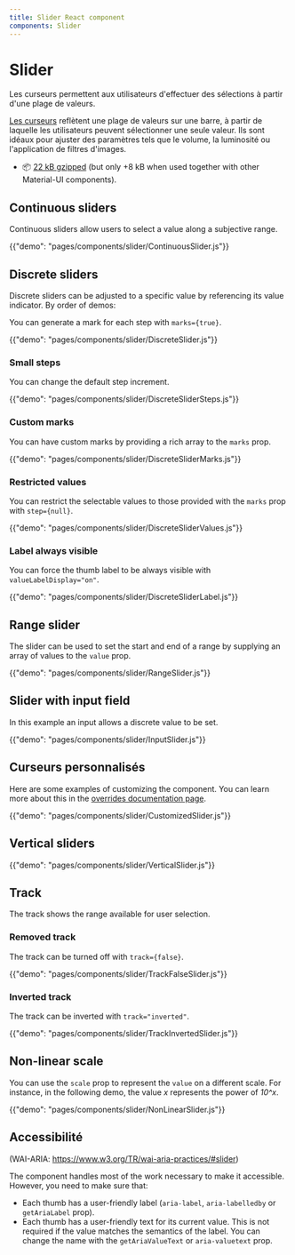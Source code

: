 ```yaml
---
title: Slider React component
components: Slider
---
```


# Slider

<p class="description">Les curseurs permettent aux utilisateurs d'effectuer des sélections à partir d'une plage de valeurs.</p>

[Les curseurs](https://material.io/design/components/sliders.html) reflètent une plage de valeurs sur une barre, à partir de laquelle les utilisateurs peuvent sélectionner une seule valeur. Ils sont idéaux pour ajuster des paramètres tels que le volume, la luminosité ou l'application de filtres d'images.

- 📦 [22 kB gzipped](/size-snapshot) (but only +8 kB when used together with other Material-UI components).

## Continuous sliders

Continuous sliders allow users to select a value along a subjective range.

{{"demo": "pages/components/slider/ContinuousSlider.js"}}

## Discrete sliders

Discrete sliders can be adjusted to a specific value by referencing its value indicator. By order of demos:

You can generate a mark for each step with `marks={true}`.

{{"demo": "pages/components/slider/DiscreteSlider.js"}}

### Small steps

You can change the default step increment.

{{"demo": "pages/components/slider/DiscreteSliderSteps.js"}}

### Custom marks

You can have custom marks by providing a rich array to the `marks` prop.

{{"demo": "pages/components/slider/DiscreteSliderMarks.js"}}

### Restricted values

You can restrict the selectable values to those provided with the `marks` prop with `step={null}`.

{{"demo": "pages/components/slider/DiscreteSliderValues.js"}}

### Label always visible

You can force the thumb label to be always visible with `valueLabelDisplay="on"`.

{{"demo": "pages/components/slider/DiscreteSliderLabel.js"}}

## Range slider

The slider can be used to set the start and end of a range by supplying an array of values to the `value` prop.

{{"demo": "pages/components/slider/RangeSlider.js"}}

## Slider with input field

In this example an input allows a discrete value to be set.

{{"demo": "pages/components/slider/InputSlider.js"}}

## Curseurs personnalisés

Here are some examples of customizing the component. You can learn more about this in the [overrides documentation page](/customization/components/).

{{"demo": "pages/components/slider/CustomizedSlider.js"}}

## Vertical sliders

{{"demo": "pages/components/slider/VerticalSlider.js"}}

## Track

The track shows the range available for user selection.

### Removed track

The track can be turned off with `track={false}`.

{{"demo": "pages/components/slider/TrackFalseSlider.js"}}

### Inverted track

The track can be inverted with `track="inverted"`.

{{"demo": "pages/components/slider/TrackInvertedSlider.js"}}

## Non-linear scale

You can use the `scale` prop to represent the `value` on a different scale. For instance, in the following demo, the value *x* represents the power of *10^x*.

{{"demo": "pages/components/slider/NonLinearSlider.js"}}

## Accessibilité

(WAI-ARIA: https://www.w3.org/TR/wai-aria-practices/#slider)

The component handles most of the work necessary to make it accessible. However, you need to make sure that:

- Each thumb has a user-friendly label (`aria-label`, `aria-labelledby` or `getAriaLabel` prop).
- Each thumb has a user-friendly text for its current value. This is not required if the value matches the semantics of the label. You can change the name with the `getAriaValueText` or `aria-valuetext` prop.